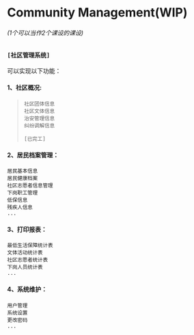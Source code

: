 # Community Management(WIP)
###### (1个可以当作2个课设的课设)

### `[社区管理系统]`
可以实现以下功能：
#### 1、社区概况: 

>```
>社区团体信息
>社区文体信息
>治安管理信息
>纠纷调解信息
>```
>`[已完工]`
#### 2、居民档案管理：
```
居民基本信息
居民健康档案
社区志愿者信息管理
下岗职工管理
低保信息
残疾人信息
...
```

#### 3、打印报表：
```
最低生活保障统计表
文体活动统计表
社区志愿者统计表
下岗人员统计表
...
```
#### 4、系统维护：
```
用户管理
系统设置
更改密码
...
```
